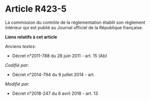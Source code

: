 # Article R423-5

La commission du contrôle de la réglementation établit son règlement intérieur qui est publié au Journal officiel de la
République française.

**Liens relatifs à cet article**

_Anciens textes_:

  - Décret n°2011-788 du 28 juin 2011 - art. 15 (Ab)

_Codifié par_:

  - Décret n°2014-794 du 9 juillet 2014 - art.

_Modifié par_:

  - Décret n°2018-247 du 6 avril 2018 - art. 13
